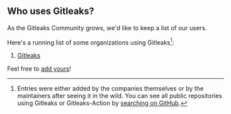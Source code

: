 ## Who uses Gitleaks?

As the Gitleaks Community grows, we'd like to keep a list of our users.

Here's a running list of some organizations using Gitleaks[^1]:

1. [Gitleaks](https://gitleaks.io)

Feel free to [add yours](https://github.com/zricethezav/gitleaks/edit/master/USERS.md)!

<!--
Hey! Thanks for looking into this file!
If you're going to edit it, please:
- keep a-z ordering :)
- edit only the USERS.md file at the repository's root folder
-->

[^1]: Entries were either added by the companies themselves or by the maintainers after seeing it in the wild.
      You can see all public repositories using Gitleaks or Gitleaks-Action by [searching on GitHub](https://github.com/search?q=gitleaks).

<!--
Shout out to GoReleaser for this template: https://github.com/goreleaser/goreleaser/blob/main/USERS.md
-->
